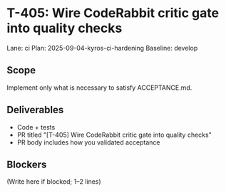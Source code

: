 # T-405: Wire CodeRabbit critic gate into quality checks
Lane: ci
Plan: 2025-09-04-kyros-ci-hardening
Baseline: develop

## Scope
Implement only what is necessary to satisfy ACCEPTANCE.md.

## Deliverables
- Code + tests
- PR titled "[T-405] Wire CodeRabbit critic gate into quality checks"
- PR body includes how you validated acceptance

## Blockers
(Write here if blocked; 1–2 lines)
